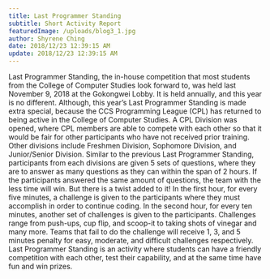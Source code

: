```yaml
---
title: Last Programmer Standing
subtitle: Short Activity Report
featuredImage: /uploads/blog3_1.jpg
author: Shyrene Ching
date: 2018/12/23 12:39:15 AM
update: 2018/12/23 12:39:15 AM
---
```


Last Programmer Standing, the in-house competition that most students from the College of Computer Studies look forward to, was held last November 9, 2018 at the Gokongwei Lobby. It is held annually, and this year is no different. Although, this year’s Last Programmer Standing is made extra special, because the CCS Programming League (CPL) has returned to being active in the College of Computer Studies. A CPL Division was opened, where CPL members are able to compete with each other so that it would be fair for other participants who have not received prior training. Other divisions include Freshmen Division, Sophomore Division, and Junior/Senior Division. Similar to the previous Last Programmer Standing, participants from each divisions are given 5 sets of questions, where they are to answer as many questions as they can within the span of 2 hours. If the participants answered the same amount of questions, the team with the less time will win. But there is a twist added to it! In the first hour, for every five minutes, a challenge is given to the participants where they must accomplish in order to continue coding. In the second hour, for every ten minutes, another set of challenges is given to the participants. Challenges range from push-ups, cup flip, and scoop-it to taking shots of vinegar and many more. Teams that fail to do the challenge will receive 1, 3, and 5 minutes penalty for easy, moderate, and difficult challenges respectively. Last Programmer Standing is an activity where students can have a friendly competition with each other, test their capability, and at the same time have fun and win prizes.